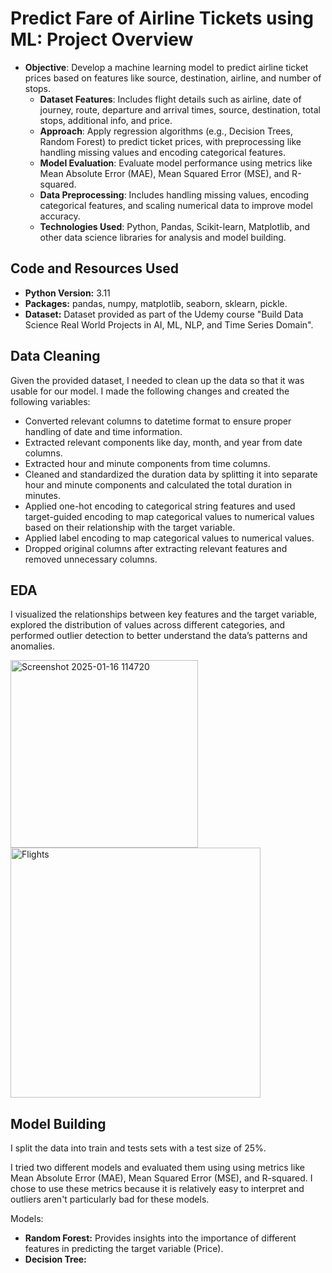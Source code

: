 # Predict Fare of Airline Tickets using ML: Project Overview

- **Objective**: Develop a machine learning model to predict airline ticket prices based on features like source, destination, airline, and number of stops.
  - **Dataset Features**: Includes flight details such as airline, date of journey, route, departure and arrival times, source, destination, total stops, additional info, and price.
  - **Approach**: Apply regression algorithms (e.g., Decision Trees, Random Forest) to predict ticket prices, with preprocessing like handling missing values and encoding categorical features.
  - **Model Evaluation**: Evaluate model performance using metrics like Mean Absolute Error (MAE), Mean Squared Error (MSE), and R-squared.
  - **Data Preprocessing**: Includes handling missing values, encoding categorical features, and scaling numerical data to improve model accuracy.
  - **Technologies Used**: Python, Pandas, Scikit-learn, Matplotlib, and other data science libraries for analysis and model building.

 ## Code and Resources Used
 
 - **Python Version:** 3.11
 - **Packages:** pandas, numpy, matplotlib, seaborn, sklearn, pickle.
 - **Dataset:** Dataset provided as part of the Udemy course "Build Data Science Real World Projects in AI, ML, NLP, and Time Series Domain".

## Data Cleaning
Given the provided dataset, I needed to clean up the data so that it was usable for our model. I made the following changes and created the following variables:

  - Converted relevant columns to datetime format to ensure proper handling of date and time information.
  - Extracted relevant components like day, month, and year from date columns.
  - Extracted hour and minute components from time columns.
  - Cleaned and standardized the duration data by splitting it into separate hour and minute components and calculated the total duration in minutes.
  - Applied one-hot encoding to categorical string features and used target-guided encoding to map categorical values to numerical values based on their relationship with the target variable.
  - Applied label encoding to map categorical values to numerical values.
  - Dropped original columns after extracting relevant features and removed unnecessary columns.

## EDA
I visualized the relationships between key features and the target variable, explored the distribution of values across different categories, and performed outlier 
detection to better understand the data’s patterns and anomalies.

<img src="https://github.com/user-attachments/assets/591602d7-ed55-4c9c-8da6-0dbc82351110" alt="Screenshot 2025-01-16 114720" width="300"/>
<img src="https://github.com/user-attachments/github.com/user-attachments/assets/a0f9dacf-1302-420d-87ee-9fd896f03fd6assets/b81f2b31-d213-4107-b3d7-62f333b158a1" alt="Flights" width="400/">

## Model Building
I split the data into train and tests sets with a test size of 25%.

I tried two different models and evaluated them using using metrics like Mean Absolute Error (MAE), Mean Squared Error (MSE), and R-squared. I chose to use these metrics because it is relatively easy to interpret and outliers aren't particularly bad for these models. 

Models: 
- **Random Forest:** Provides insights into the importance of different features in predicting the target variable (Price).
- **Decision Tree:** 
